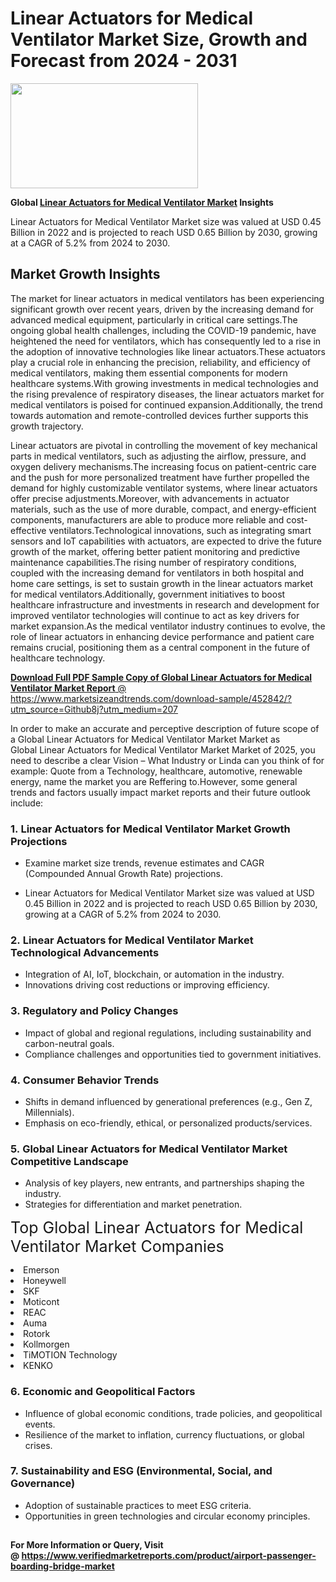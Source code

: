 <H1>Linear Actuators for Medical Ventilator Market Size, Growth and Forecast from 2024 - 2031</H1><img class="aligncenter size-medium wp-image-584254" src="https://thirdeyenews.in/wp-content/uploads/2024/09/Global-Market-Research-300x168.jpeg" alt="" width="300" height="168" /><p><strong>Global&nbsp;<a href="https://www.marketsizeandtrends.com/download-sample/452842/?utm_source=Github8j?utm_medium=207">Linear Actuators for Medical Ventilator Market</a> Insights</strong></p><p>Linear Actuators for Medical Ventilator Market size was valued at USD 0.45 Billion in 2022 and is projected to reach USD 0.65 Billion by 2030, growing at a CAGR of 5.2% from 2024 to 2030.</p><p><h2>Market Growth Insights</h2> <p>The market for linear actuators in medical ventilators has been experiencing significant growth over recent years, driven by the increasing demand for advanced medical equipment, particularly in critical care settings.The ongoing global health challenges, including the COVID-19 pandemic, have heightened the need for ventilators, which has consequently led to a rise in the adoption of innovative technologies like linear actuators.These actuators play a crucial role in enhancing the precision, reliability, and efficiency of medical ventilators, making them essential components for modern healthcare systems.With growing investments in medical technologies and the rising prevalence of respiratory diseases, the linear actuators market for medical ventilators is poised for continued expansion.Additionally, the trend towards automation and remote-controlled devices further supports this growth trajectory.</p> <p><a href="#"></a></p> <p>Linear actuators are pivotal in controlling the movement of key mechanical parts in medical ventilators, such as adjusting the airflow, pressure, and oxygen delivery mechanisms.The increasing focus on patient-centric care and the push for more personalized treatment have further propelled the demand for highly customizable ventilator systems, where linear actuators offer precise adjustments.Moreover, with advancements in actuator materials, such as the use of more durable, compact, and energy-efficient components, manufacturers are able to produce more reliable and cost-effective ventilators.Technological innovations, such as integrating smart sensors and IoT capabilities with actuators, are expected to drive the future growth of the market, offering better patient monitoring and predictive maintenance capabilities.The rising number of respiratory conditions, coupled with the increasing demand for ventilators in both hospital and home care settings, is set to sustain growth in the linear actuators market for medical ventilators.Additionally, government initiatives to boost healthcare infrastructure and investments in research and development for improved ventilator technologies will continue to act as key drivers for market expansion.As the medical ventilator industry continues to evolve, the role of linear actuators in enhancing device performance and patient care remains crucial, positioning them as a central component in the future of healthcare technology.<p><a href="#"></p><p><span class=""><strong>Download Full PDF Sample Copy of Global Linear Actuators for Medical Ventilator Market Report</strong> @ <a href="https://www.marketsizeandtrends.com/download-sample/452842/?utm_source=Github8j?utm_medium=207" target="_blank">https://www.marketsizeandtrends.com/download-sample/452842/?utm_source=Github8j?utm_medium=207</a></span></p><p>In order to make an accurate and perceptive description of future scope of a Global&nbsp;Linear Actuators for Medical Ventilator Market Market as Global&nbsp;Linear Actuators for Medical Ventilator Market Market of 2025, you need to describe a clear Vision &ndash; What Industry or Linda can you think of for example: Quote from a Technology, healthcare, automotive, renewable energy, name the market you are Reffering to.However, some general trends and factors usually impact market reports and their future outlook include:</p><h3>1.&nbsp;<strong>Linear Actuators for Medical Ventilator Market Growth Projections</strong></h3><ul><li>Examine market size trends, revenue estimates and CAGR (Compounded Annual Growth Rate) projections.</li><li><p>Linear Actuators for Medical Ventilator Market size was valued at USD 0.45 Billion in 2022 and is projected to reach USD 0.65 Billion by 2030, growing at a CAGR of 5.2% from 2024 to 2030.</p></li></ul><h3>2.&nbsp;<strong>Linear Actuators for Medical Ventilator Market Technological Advancements</strong></h3><ul><li>Integration of AI, IoT, blockchain, or automation in the industry.</li><li>Innovations driving cost reductions or improving efficiency.</li></ul><h3>3.&nbsp;<strong>Regulatory and Policy Changes</strong></h3><ul><li>Impact of global and regional regulations, including sustainability and carbon-neutral goals.</li><li>Compliance challenges and opportunities tied to government initiatives.</li></ul><h3>4.&nbsp;<strong>Consumer Behavior Trends</strong></h3><ul><li>Shifts in demand influenced by generational preferences (e.g., Gen Z, Millennials).</li><li>Emphasis on eco-friendly, ethical, or personalized products/services.</li></ul><h3>5.&nbsp;<strong>Global Linear Actuators for Medical Ventilator Market Competitive Landscape</strong></h3><ul><li>Analysis of key players, new entrants, and partnerships shaping the industry.</li><li>Strategies for differentiation and market penetration.</li></ul><p data-pm-slice="1 1 []"><span style="color: inherit; font-family: inherit; font-size: 25px;">Top Global Linear Actuators for Medical Ventilator Market Companies</span></p><div class="" data-test-id=""><p><li>Emerson</li><li> Honeywell</li><li> SKF</li><li> Moticont</li><li> REAC</li><li> Auma</li><li> Rotork</li><li> Kollmorgen</li><li> TiMOTION Technology</li><li> KENKO</li></p></div><h3>6.&nbsp;<strong>Economic and Geopolitical Factors</strong></h3><ul><li>Influence of global economic conditions, trade policies, and geopolitical events.</li><li>Resilience of the market to inflation, currency fluctuations, or global crises.</li></ul><h3>7.&nbsp;<strong>Sustainability and ESG (Environmental, Social, and Governance)</strong></h3><ul><li>Adoption of sustainable practices to meet ESG criteria.</li><li>Opportunities in green technologies and circular economy principles.</li></ul><h2><strong style="font-size: 14px;">For More Information or Query, Visit @&nbsp;</strong><a style="background-color: #ffffff; font-size: 14px;" href="https://www.marketsizeandtrends.com/report/linear-actuators-for-medical-ventilator-market/" target="_blank">https://www.verifiedmarketreports.com/product/airport-passenger-boarding-bridge-market</a></h2>